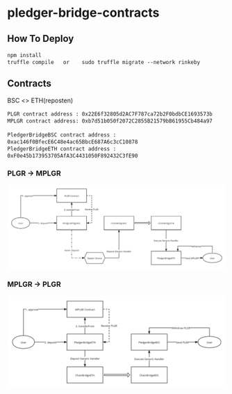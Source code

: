 # pledger-bridge-contracts

## How To Deploy
```shell 
npm install
truffle compile   or    sudo truffle migrate --network rinkeby
```

## Contracts
BSC <> ETH(reposten)

```shell
PLGR contract address : 0x22E6f32805d2AC7F787ca72b2F0bdbCE1693573b
MPLGR contract address: 0xb7d51b050f2072C2855B21579bB61955Cb484a97

PledgerBridgeBSC contract address : 0xac146f0BfecE6C48e4ac65BbcE687A6c3cC10878
PledgerBridgeETH contract address : 0xF0e45b173953705AfA3C4431050F892432C3fE90
```

### PLGR -> MPLGR

![](./docs/plgr2mplgr.png)

### MPLGR -> PLGR

![](./docs/mplgr2plgr.png)


